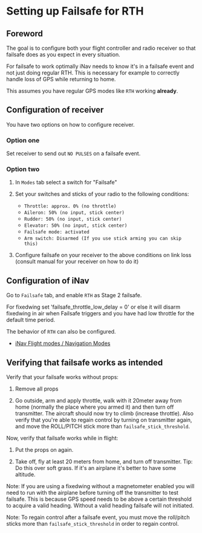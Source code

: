# Setting up Failsafe for RTH

## Foreword

The goal is to configure both your flight controller and radio receiver so that failsafe does as you expect in every situation.

For failsafe to work optimally iNav needs to know it's in a failsafe event and not just doing regular RTH. This is necessary for example to correctly handle loss of GPS while returning to home.

This assumes you have regular GPS modes like `RTH` working **already**.

## Configuration of receiver

You have two options on how to configure receiver.

### Option one

Set receiver to send out `NO PULSES` on a failsafe event.

### Option two

1. In `Modes` tab select a switch for "Failsafe"

1. Set your switches and sticks of your radio to the following conditions:

    -  `Throttle: approx. 0% (no throttle)`
    -  `Aileron: 50% (no input, stick center)`
    -  `Rudder: 50% (no input, stick center)`
    -  `Elevator: 50% (no input, stick center)`
    -  `Failsafe mode: activated`
    -  `Arm switch: Disarmed (If you use stick arming you can skip this)`

1. Configure failsafe on your receiver to the above conditions on link loss (consult manual for your receiver on how to do it)

## Configuration of iNav

Go to `Failsafe` tab, and enable `RTH` as Stage 2 failsafe.

For fixedwing set 'failsafe_throttle_low_delay = 0' or else it will disarm fixedwing in air when Failsafe triggers  and you have had low throttle for the default time period.

The behavior of `RTH` can also be configured.

 - [iNav Flight modes / Navigation Modes](/iNavFlight/inav/wiki/Navigation-modes#rth-altitude-control-modes)

## Verifying that failsafe works as intended

Verify that your failsafe works without props:

1. Remove all props

1. Go outside, arm and apply throttle, walk with it 20meter away from home (normally the place where you armed it) and then turn off transmitter. The aircraft should now try to climb (increase throttle). Also verify that you're able to regain control by turning on transmitter again, and move the ROLL/PITCH stick more than `failsafe_stick_threshold`.

Now, verify that failsafe works while in flight:

1. Put the props on again.

1. Take off, fly at least 20 meters from home, and turn off transmitter. Tip: Do this over soft grass. If it's an airplane it's better to have some altitude.

Note: If you are using a fixedwing without a magnetometer enabled you will need to run with the airplane before turning off the transmitter to test failsafe. This is because GPS speed needs to be above a certain threshold to acquire a valid heading. Without a valid heading failsafe will not initiated.

Note: To regain control after a failsafe event, you must move the roll/pitch sticks more than `failsafe_stick_threshold` in order to regain control.
